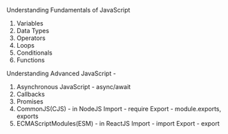 Understanding Fundamentals of JavaScript

1. Variables
2. Data Types
3. Operators
4. Loops
5. Conditionals 
6. Functions


Understanding Advanced JavaScript - 
    
1. Asynchronous JavaScript - async/await
2. Callbacks
3. Promises
4. CommonJS(CJS) - in NodeJS
    Import - require
    Export - module.exports, exports
5. ECMAScriptModules(ESM) - in ReactJS
    Import - import
    Export - export